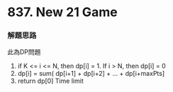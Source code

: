 # 837. New 21 Game
### 解題思路
此為DP問題
1. if K <= i <= N, then dp[i] = 1. If i > N, then dp[i] = 0
2. dp[i] = sum( dp[i+1] + dp[i+2] + ... + dp[i+maxPts]
3. return dp[0]
Time limit
